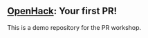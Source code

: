 ## [OpenHack](https://openhack.info): Your first PR!

This is a demo repository for the PR workshop.
